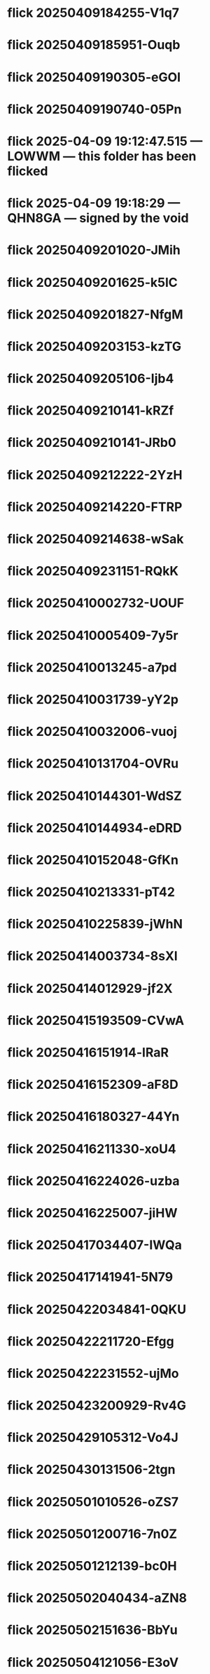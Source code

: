 # flick 20250409184255-V1q7
# flick 20250409185951-Ouqb
# flick 20250409190305-eGOI
# flick 20250409190740-05Pn
# flick 2025-04-09 19:12:47.515 — LOWWM — this folder has been flicked
# flick 2025-04-09 19:18:29 — QHN8GA — signed by the void
# flick 20250409201020-JMih
# flick 20250409201625-k5lC
# flick 20250409201827-NfgM
# flick 20250409203153-kzTG
# flick 20250409205106-Ijb4
# flick 20250409210141-kRZf
# flick 20250409210141-JRb0
# flick 20250409212222-2YzH
# flick 20250409214220-FTRP
# flick 20250409214638-wSak
# flick 20250409231151-RQkK
# flick 20250410002732-UOUF
# flick 20250410005409-7y5r
# flick 20250410013245-a7pd
# flick 20250410031739-yY2p
# flick 20250410032006-vuoj
# flick 20250410131704-OVRu
# flick 20250410144301-WdSZ
# flick 20250410144934-eDRD
# flick 20250410152048-GfKn
# flick 20250410213331-pT42
# flick 20250410225839-jWhN
# flick 20250414003734-8sXl
# flick 20250414012929-jf2X
# flick 20250415193509-CVwA
# flick 20250416151914-lRaR
# flick 20250416152309-aF8D
# flick 20250416180327-44Yn
# flick 20250416211330-xoU4
# flick 20250416224026-uzba
# flick 20250416225007-jiHW
# flick 20250417034407-IWQa
# flick 20250417141941-5N79
# flick 20250422034841-0QKU
# flick 20250422211720-Efgg
# flick 20250422231552-ujMo
# flick 20250423200929-Rv4G
# flick 20250429105312-Vo4J
# flick 20250430131506-2tgn
# flick 20250501010526-oZS7
# flick 20250501200716-7n0Z
# flick 20250501212139-bc0H
# flick 20250502040434-aZN8
# flick 20250502151636-BbYu
# flick 20250504121056-E3oV
